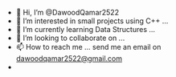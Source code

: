 - 👋 Hi, I’m @DawoodQamar2522
- 👀 I’m interested in small projects using C++ ...
- 🌱 I’m currently learning  Data Structures ...
- 💞️ I’m looking to collaborate on ...
- 📫 How to reach me ... send me an email on dawoodqamar2522@gmail.com
- 

<!---
DawoodQamar2522/DawoodQamar2522 is a ✨ special ✨ repository because its `README.md` (this file) appears on your GitHub profile.
You can click the Preview link to take a look at your changes.
--->
